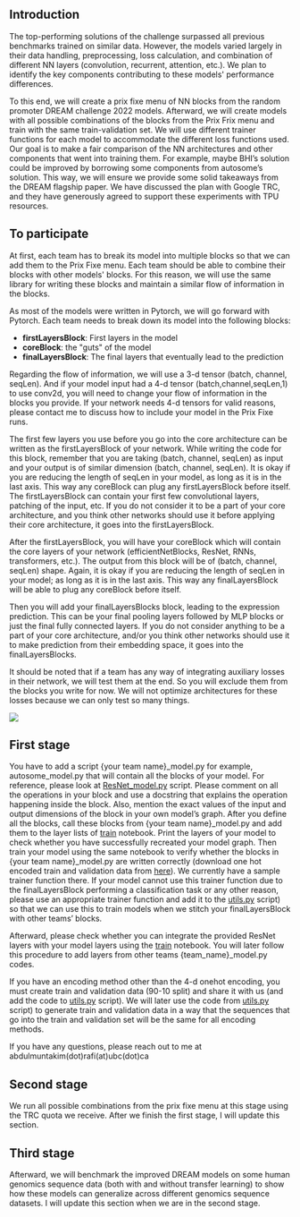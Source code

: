 ## Introduction

The top-performing solutions of the challenge surpassed all previous benchmarks trained on similar data. However, the models varied largely in their data handling, preprocessing, loss calculation, and combination of different NN layers (convolution, recurrent, attention, etc.). We plan to identify the key components contributing to these models' performance differences.

To this end, we will create a prix fixe menu of NN blocks from the random promoter DREAM challenge 2022 models. Afterward, we will create models with all possible combinations of the blocks from the Prix Frix menu and train with the same train-validation set. We will use different trainer functions for each model to accommodate the different loss functions used. Our goal is to make a fair comparison of the NN architectures and other components that went into training them. For example, maybe BHI’s solution could be improved by borrowing some components from autosome’s solution. This way, we will ensure we provide some solid takeaways from the DREAM flagship paper. We have discussed the plan with Google TRC, and they have generously agreed to support these experiments with TPU resources.

## To participate

At first, each team has to break its model into multiple blocks so that we can add them to the Prix Fixe menu. Each team should be able to combine their blocks with other models' blocks. 
For this reason, we will use the same library for writing these blocks and maintain a similar flow of information in the blocks. 

As most of the models were written in Pytorch, we will go forward with Pytorch. Each team needs to break down its model into the following blocks:

- **firstLayersBlock**: First layers in the model
- **coreBlock**: the "guts" of the model
- **finalLayersBlock**: The final layers that eventually lead to the prediction
 
Regarding the flow of information, we will use a 3-d tensor (batch, channel, seqLen). And if your model input had a 4-d tensor (batch,channel,seqLen,1) to use conv2d, you will need to change your flow of information in the blocks you provide. If your network needs 4-d tensors for valid reasons, please contact me to discuss how to include your model in the Prix Fixe runs.

The first few layers you use before you go into the core architecture can be written as the firstLayersBlock of your network. While writing the code for this block, remember that you are taking (batch, channel, seqLen) as input and your output is of similar dimension (batch, channel, seqLen). It is okay if you are reducing the length of seqLen in your model, as long as it is in the last axis. This way any coreBlock can plug any firstLayersBlock before itself. The firstLayersBlock can contain your first few convolutional layers, patching of the input, etc. If you do not consider it to be a part of your core architecture, and you think other networks should use it before applying their core architecture, it goes into the firstLayersBlock. 

After the firstLayersBlock, you will have your coreBlock which will contain the core layers of your network (efficientNetBlocks, ResNet, RNNs, transformers, etc.). The output from this block will be of (batch, channel, seqLen) shape. Again, it is okay if you are reducing the length of seqLen in your model; as long as it is in the last axis. This way any finalLayersBlock will be able to plug any coreBlock before itself.

Then you will add your finalLayersBlocks block, leading to the expression prediction. This can be your final pooling layers followed by MLP blocks or just the final fully connected layers. If you do not consider anything to be a part of your core architecture, and/or you think other networks should use it to make prediction from their embedding space, it goes into the finalLayersBlocks.

It should be noted that if a team has any way of integrating auxiliary losses in their network, we will test them at the end. So you will exclude them from the blocks you write for now. We will not optimize architectures for these losses because we can only test so many things.

![](https://github.com/muntakimrafi/random-promoter-DREAM2022/blob/main/prix%20fixe.png)

## First stage

You have to add a script {your team name}_model.py for example, autosome_model.py that will contain all the blocks of your model. For reference, please look at [ResNet_model.py](https://github.com/muntakimrafi/random-promoter-DREAM2022/blob/main/models/ResNet_model.py) script. 
Please comment on all the operations in your block and use a docstring that explains the operation happening inside the block. Also, mention the exact values of the input and output dimensions of the block in your own model’s graph.
After you define all the blocks, call these blocks from {your team name}_model.py and add them to the layer lists of [train](https://github.com/muntakimrafi/random-promoter-DREAM2022/blob/main/train.ipynb) notebook. Print the layers of your model to check whether you have successfully recreated your model graph. Then train your model using the same notebook to verify whether the blocks in {your team name}_model.py are written correctly (download one hot encoded train and validation data from [here](https://drive.google.com/drive/folders/1xaIhWpD9Zwp09VKy-NdWj7wziaOYO0OB?usp=sharing)). We currently have a sample trainer function there. If your model cannot use this trainer function due to the finalLayersBlock performing a classification task or any other reason, please use an appropriate trainer function and add it to the [utils.py](https://github.com/muntakimrafi/random-promoter-DREAM2022/blob/main/utils.py) script) so that we can use this to train models when we stitch your finalLayersBlock with other teams’ blocks.

Afterward, please check whether you can integrate the provided ResNet layers with your model layers using the [train](https://github.com/muntakimrafi/random-promoter-DREAM2022/blob/main/train.ipynb) notebook. You will later follow this procedure to add layers from other teams {team_name}_model.py codes.

If you have an encoding method other than the 4-d onehot encoding, you must create train and validation data (90-10 split) and share it with us (and add the code to [utils.py](https://github.com/muntakimrafi/random-promoter-DREAM2022/blob/main/utils.py) script). We will later use the code from [utils.py](https://github.com/muntakimrafi/random-promoter-DREAM2022/blob/main/utils.py) script) to generate train and validation data in a way that the sequences that go into the train and validation set will be the same for all encoding methods.

If you have any questions, please reach out to me at abdulmuntakim(dot)rafi(at)ubc(dot)ca

## Second stage

We run all possible combinations from the prix fixe menu at this stage using the TRC quota we receive. After we finish the first stage, I will update this section.

## Third stage

Afterward, we will benchmark the improved DREAM models on some human genomics sequence data (both with and without transfer learning) to show how these models can generalize across different genomics sequence datasets. I will update this section when we are in the second stage.
